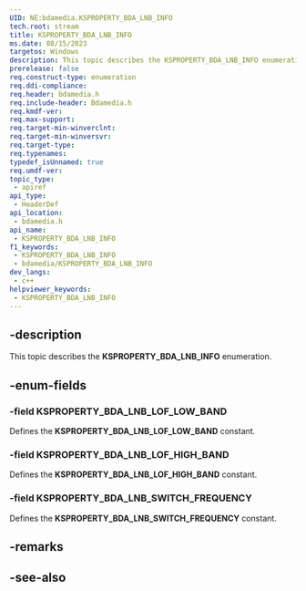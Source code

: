 ```yaml
---
UID: NE:bdamedia.KSPROPERTY_BDA_LNB_INFO
tech.root: stream
title: KSPROPERTY_BDA_LNB_INFO
ms.date: 08/15/2023
targetos: Windows
description: This topic describes the KSPROPERTY_BDA_LNB_INFO enumeration.
prerelease: false
req.construct-type: enumeration
req.ddi-compliance: 
req.header: bdamedia.h
req.include-header: Bdamedia.h
req.kmdf-ver: 
req.max-support: 
req.target-min-winverclnt: 
req.target-min-winversvr: 
req.target-type: 
req.typenames: 
typedef_isUnnamed: true
req.umdf-ver: 
topic_type:
 - apiref
api_type:
 - HeaderDef
api_location:
 - bdamedia.h
api_name:
 - KSPROPERTY_BDA_LNB_INFO
f1_keywords:
 - KSPROPERTY_BDA_LNB_INFO
 - bdamedia/KSPROPERTY_BDA_LNB_INFO
dev_langs:
 - c++
helpviewer_keywords:
 - KSPROPERTY_BDA_LNB_INFO
---
```


## -description

This topic describes the **KSPROPERTY_BDA_LNB_INFO** enumeration.

## -enum-fields

### -field KSPROPERTY_BDA_LNB_LOF_LOW_BAND

Defines the **KSPROPERTY_BDA_LNB_LOF_LOW_BAND** constant.

### -field KSPROPERTY_BDA_LNB_LOF_HIGH_BAND

Defines the **KSPROPERTY_BDA_LNB_LOF_HIGH_BAND** constant.

### -field KSPROPERTY_BDA_LNB_SWITCH_FREQUENCY

Defines the **KSPROPERTY_BDA_LNB_SWITCH_FREQUENCY** constant.

## -remarks

## -see-also
